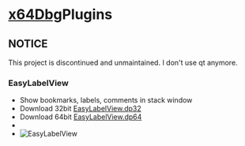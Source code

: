 


# [x64Dbg](https://github.com/x64dbg)Plugins

## NOTICE
 This project is discontinued and unmaintained. I don't use qt anymore.

### EasyLabelView
 - Show bookmarks, labels, comments in stack window
 - Download 32bit [EasyLabelView.dp32](https://github.com/phiDelPark/x64DbgPlugins/raw/master/EasyLabelView/EasyLabelView.dp32)
 - Download 64bit [EasyLabelView.dp64](https://github.com/phiDelPark/x64DbgPlugins/raw/master/EasyLabelView/EasyLabelView.dp64)
 -
 - ![EasyLabelView](https://github.com/phiDelPark/x64DbgPlugins/blob/master/EasyLabelView/EasyLabelView.jpg)

